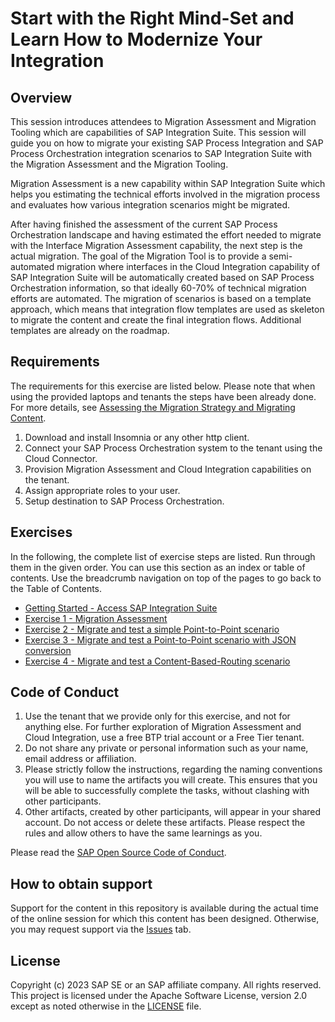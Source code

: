<!-- [![REUSE status](https://api.reuse.software/badge/github.com/SAP-samples/teched2023-IN268)](https://api.reuse.software/info/github.com/SAP-samples/teched2023-IN268) -->

# Start with the Right Mind-Set and Learn How to Modernize Your Integration

<!--
## Description

This session will guide you on how to migrate your existing SAP Process Integration and SAP Process Orchestration scenarios to SAP Integration Suite with the Migration Assessment and the Migration Tooling.

Migration Assessment is a new capability within SAP Integration Suite which helps you estimating the technical efforts involved in the migration process and evaluates how various integration scenarios might be migrated. 

After having finished the assessment of the current SAP Process Orchestration landscape and having estimated the effort needed to migrate with the Interface Migration Assessment capability, the next step is the actual migration. The goal of the Migration Tool is to provide a semi-automated migration where interfaces in the Cloud Integration capability of SAP Integration Suite will be automatically created based on SAP Process Orchestration information, so that ideally 60-70% of technical migration efforts are automated. The migration of scenarios is based on a template approach, which means that integration flow templates are used as skeleton to migrate the content and create the final integration flows. Additional templates are already on the roadmap.
-->

## Overview

This session introduces attendees to Migration Assessment and Migration Tooling which are capabilities of SAP Integration Suite. This session will guide you on how to migrate your existing SAP Process Integration and SAP Process Orchestration integration scenarios to SAP Integration Suite with the Migration Assessment and the Migration Tooling.

Migration Assessment is a new capability within SAP Integration Suite which helps you estimating the technical efforts involved in the migration process and evaluates how various integration scenarios might be migrated. 

After having finished the assessment of the current SAP Process Orchestration landscape and having estimated the effort needed to migrate with the Interface Migration Assessment capability, the next step is the actual migration. The goal of the Migration Tool is to provide a semi-automated migration where interfaces in the Cloud Integration capability of SAP Integration Suite will be automatically created based on SAP Process Orchestration information, so that ideally 60-70% of technical migration efforts are automated. The migration of scenarios is based on a template approach, which means that integration flow templates are used as skeleton to migrate the content and create the final integration flows. Additional templates are already on the roadmap.

## Requirements

The requirements for this exercise are listed below. Please note that when using the provided laptops and tenants the steps have been already done. For more details, see [Assessing the Migration Strategy and Migrating Content](https://help.sap.com/docs/integration-suite/sap-integration-suite/assessing-migration-strategy-and-migrating-content).

1. Download and install Insomnia or any other http client.
2. Connect your SAP Process Orchestration system to the tenant using the Cloud Connector.
3. Provision Migration Assessment and Cloud Integration capabilities on the tenant.
4. Assign appropriate roles to your user.
5. Setup destination to SAP Process Orchestration.

## Exercises

<!-- Provide the exercise content here directly in README.md using [markdown](https://guides.github.com/features/mastering-markdown/) and linking to the specific exercise pages, below is an example. -->

In the following, the complete list of exercise steps are listed. Run through them in the given order. You can use this section as an index or table of contents. Use the breadcrumb navigation on top of the pages to go back to the Table of Contents.

- [Getting Started - Access SAP Integration Suite](exercises/ex0/)
- [Exercise 1 - Migration Assessment](exercises/ex1/)
- [Exercise 2 - Migrate and test a simple Point-to-Point scenario](exercises/ex2/)
- [Exercise 3 - Migrate and test a Point-to-Point scenario with JSON conversion](exercises/ex3/)
- [Exercise 4 - Migrate and test a Content-Based-Routing scenario](exercises/ex4/)
  
<!-- **OR** Link to the Tutorial Navigator for example... 
Start the exercises [here](https://developers.sap.com/tutorials/abap-environment-trial-onboarding.html).
-->

<!--
**IMPORTANT**
Your repo must contain the .reuse and LICENSES folder and the License section below. DO NOT REMOVE the section or folders/files. Also, remove all unused template assets(images, folders, etc) from the exercises folder. 
-->

<!--
## Contributing
Please read the [CONTRIBUTING.md](./CONTRIBUTING.md) to understand the contribution guidelines.
-->

## Code of Conduct
1. Use the tenant that we provide only for this exercise, and not for anything else. For further exploration of Migration Assessment and Cloud Integration, use a free BTP trial account or a Free Tier tenant.
2. Do not share any private or personal information such as your name, email address or affiliation.
3. Please strictly follow the instructions, regarding the naming conventions you will use to name the artifacts you will create. This ensures that you will be able to successfully complete the tasks, without clashing with other participants.
4. Other artifacts, created by other participants, will appear in your shared account. Do not access or delete these artifacts. Please respect the rules and allow others to have the same learnings as you.

Please read the [SAP Open Source Code of Conduct](https://github.com/SAP-samples/.github/blob/main/CODE_OF_CONDUCT.md).

## How to obtain support
Support for the content in this repository is available during the actual time of the online session for which this content has been designed. Otherwise, you may request support via the [Issues](../../issues) tab.

## License
Copyright (c) 2023 SAP SE or an SAP affiliate company. All rights reserved. This project is licensed under the Apache Software License, version 2.0 except as noted otherwise in the [LICENSE](LICENSES/Apache-2.0.txt) file.
